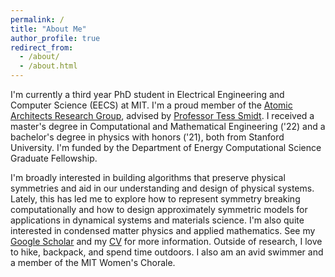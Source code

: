 ```yaml
---
permalink: /
title: "About Me"
author_profile: true
redirect_from: 
  - /about/
  - /about.html
---
```


I'm currently a third year PhD student in Electrical Engineering and Computer Science (EECS) at MIT. I'm a proud member of the [Atomic Architects Research Group](https://atomicarchitects.com/), advised by [Professor Tess Smidt](https://blondegeek.github.io/). I received a master's degree in Computational and Mathematical Engineering ('22) and a bachelor's degree in physics with honors ('21), both from Stanford University. I'm funded by the Department of Energy Computational Science Graduate Fellowship. 

I'm broadly interested in building algorithms that preserve physical symmetries and aid in our understanding and design of physical systems. Lately, this has led me to explore how to represent symmetry breaking computationally and how to design approximately symmetric models for applications in dynamical systems and materials science. I'm also quite interested in condensed matter physics and applied mathematics. See my [Google Scholar](https://scholar.google.com/citations?user=S67jpMkAAAAJ&hl=en&oi=ao) and my [CV](http://ehofgard.github.io/files/Elyssa_Hofgard_CV.pdf) for more information. Outside of research, I love to hike, backpack, and spend time outdoors. I also am an avid swimmer and a member of the MIT Women's Chorale. 
